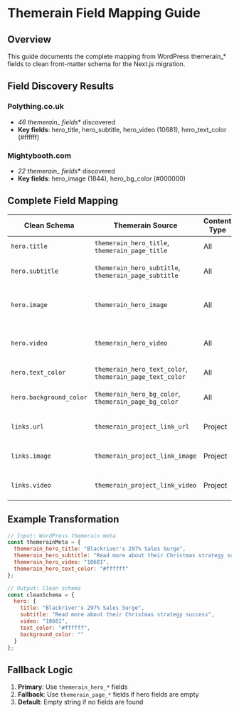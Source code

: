 # Themerain Field Mapping Guide

## Overview

This guide documents the complete mapping from WordPress themerain_* fields to clean front-matter schema for the Next.js migration.

## Field Discovery Results

### Polything.co.uk
- **46 themerain_* fields** discovered
- **Key fields**: hero_title, hero_subtitle, hero_video (10681), hero_text_color (#ffffff)

### Mightybooth.com  
- **22 themerain_* fields** discovered
- **Key fields**: hero_image (1844), hero_bg_color (#000000)

## Complete Field Mapping

| Clean Schema | Themerain Source | Content Type | Description |
|-------------|------------------|--------------|-------------|
| `hero.title` | `themerain_hero_title`, `themerain_page_title` | All | Hero section title |
| `hero.subtitle` | `themerain_hero_subtitle`, `themerain_page_subtitle` | All | Hero section subtitle |
| `hero.image` | `themerain_hero_image` | All | Hero background image (media ID) |
| `hero.video` | `themerain_hero_video` | All | Hero background video (media ID) |
| `hero.text_color` | `themerain_hero_text_color`, `themerain_page_text_color` | All | Hero text color |
| `hero.background_color` | `themerain_hero_bg_color`, `themerain_page_bg_color` | All | Hero background color |
| `links.url` | `themerain_project_link_url` | Project | Project external URL |
| `links.image` | `themerain_project_link_image` | Project | Project link image (media ID) |
| `links.video` | `themerain_project_link_video` | Project | Project link video (media ID) |

## Example Transformation

```javascript
// Input: WordPress themerain meta
const themerainMeta = {
  themerain_hero_title: "Blackriver's 297% Sales Surge",
  themerain_hero_subtitle: "Read more about their Christmas strategy success",
  themerain_hero_video: "10681",
  themerain_hero_text_color: "#ffffff"
};

// Output: Clean schema
const cleanSchema = {
  hero: {
    title: "Blackriver's 297% Sales Surge",
    subtitle: "Read more about their Christmas strategy success",
    video: "10681", 
    text_color: "#ffffff",
    background_color: ""
  }
};
```

## Fallback Logic

1. **Primary**: Use `themerain_hero_*` fields
2. **Fallback**: Use `themerain_page_*` fields if hero fields are empty
3. **Default**: Empty string if no fields are found
